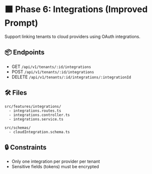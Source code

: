 # 🟧 Phase 6: Integrations (Improved Prompt)

Support linking tenants to cloud providers using OAuth integrations.

## 📦 Endpoints

- GET `/api/v1/tenants/:id/integrations`
- POST `/api/v1/tenants/:id/integrations`
- DELETE `/api/v1/tenants/:id/integrations/:integrationId`

## 🛠 Files

```
src/features/integrations/
  - integrations.routes.ts
  - integrations.controller.ts
  - integrations.service.ts

src/schemas/
  - cloudIntegration.schema.ts
```

## 🔒 Constraints

- Only one integration per provider per tenant
- Sensitive fields (tokens) must be encrypted
